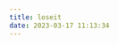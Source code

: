 ```yaml
---
title: loseit
date: 2023-03-17 11:13:34
---
```


<script>
window.location.href='https://loseit.com';
</script>
